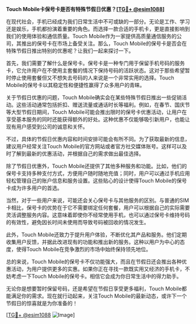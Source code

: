 **Touch Mobile卡保号卡是否有特殊节假日优惠？[[TG💪+ @esim1088](https://t.me/s/esim1088)]**

在现代社会，手机已经成为我们日常生活中不可或缺的一部分。无论是工作、学习还是娱乐，手机都扮演着重要的角色。而选择一款合适的手机卡，更是直接影响到我们的使用体验和通信质量。Touch Mobile作为一家提供高质量通信服务的公司，其推出的保号卡在市场上备受关注。那么，Touch Mobile的保号卡是否会在特殊节假日推出特别的优惠呢？让我们一起来探讨一下。

首先，我们需要了解什么是保号卡。保号卡是一种专门用于保留手机号码的服务卡，它允许用户在不使用主套餐的情况下保持号码的活跃状态。这对于那些希望暂时停止使用套餐但又不想失去号码的人来说是一个非常实用的选择。Touch Mobile的保号卡以其稳定性和便捷性赢得了众多用户的青睐。

关于节假日优惠的问题，Touch Mobile确实会在某些特殊节假日推出一些促销活动。这些活动通常包括折扣、赠送流量或通话时长等福利。例如，在春节、国庆节等大型节假日期间，Touch Mobile可能会推出限时的保号卡优惠活动，让用户在享受基本服务的同时还能获得额外的好处。这种优惠不仅能够吸引新用户，也能让现有用户感受到公司的诚意和关怀。

不过，具体的节假日优惠内容和时间安排可能会有所不同。为了获取最新的信息，建议用户经常关注Touch Mobile的官方网站或者官方社交媒体账号。这样可以及时了解到最新的优惠活动，并根据自己的需求做出最佳选择。

除了节假日优惠外，Touch Mobile还提供了其他多种服务和功能。比如，他们的保号卡支持多种支付方式，方便用户随时随地充值；同时，用户可以通过手机应用轻松管理自己的账户信息和服务设置。这些贴心的设计使得Touch Mobile的保号卡成为许多用户的首选。

当然，对于一些用户来说，可能还会关心保号卡与其他服务的区别。与普通的SIM卡相比，保号卡的优势在于它不需要绑定任何套餐，用户可以根据自己的实际需要灵活调整服务内容。这意味着即使你不经常使用手机，也可以通过保号卡维持号码的有效性，避免因长时间未使用而导致号码被回收的情况发生。

此外，Touch Mobile还致力于提升用户体验，不断优化其产品和服务。他们定期收集用户反馈，并据此改进现有的功能和推出新的服务。这种以用户为中心的态度，使得Touch Mobile在竞争激烈的市场中始终保持领先地位。

总的来说，Touch Mobile的保号卡不仅功能强大，而且在节假日还会推出各种优惠活动，为用户提供更多的实惠。如果你正在寻找一款既实用又经济的手机卡，不妨考虑一下Touch Mobile的保号卡。相信它会成为你日常生活中的得力助手。

无论你是想要暂时保留号码，还是希望在节假日享受更多福利，Touch Mobile都能满足你的需求。现在就行动起来，关注Touch Mobile的最新动态，或许下一个节假日的惊喜就是为你准备的！

[[TG💪+ @esim1088](https://t.me/s/esim1088) ![Image](https://i.postimg.cc/4NQfJmqS/Snipaste-2025-05-13-00-14-12.png)]